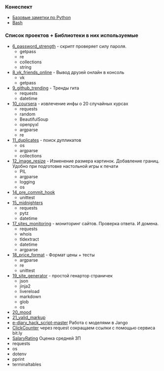 ### Конеспект
- [Базовые заметки по Python](theory.md)
- [Bash](https://gist.github.com/AntonGorynya/9af314c1110744ed8054dfffe76ee4ff)
### Список проектов + Библиотеки в них используемые
- [6_password_strength](6_password_strength/README.md) - скрипт проверяет силу пароля.
    - getpass
    - re
    - collections 
    - string 
- [8_vk_friends_online](8_vk_friends_online/README.md) - Вывод друзей онлайн в консоль
  - vk
  - getpass
- [9_github_trending](9_github_trending/README.md) - Тренды гита
  - requests
  - datetime 
- [10_coursera](10_coursera/README.md) - извлечение инфы о 20 случайных курсах
  - requests
  - random
  - BeautifulSoup
  - openpyxl 
  - argparse
  - re
- [11_duplicates](11_duplicates/README.md) - поиск дупликатов
  - os
  - argparse
  - collections
- [12_image_resize](12_image_resize/README.md) - Изменение размера картинок. Добавление границ. Удобно при подготовке настольной игры к печати
  - PIL
  - argparse
  - logging
  - os
- [14_pre_commit_hook](14_pre_commit_hook/README.md) 
  - unittest
- [15_midnighters](15_midnighters/README.md) 
  - requests
  - pytz
  - datetime
- [17_sites_monitoring](17_sites_monitoring/README.md) - мониторинг сайтов. Проверка ответа. И домена.
  - requests
  - whois
  - tldextract
  - datetime 
  - argparse
 - [18_price_format](18_price_format/README.md) - Формат цены + тесты
   - argparse  
   - re
   - unittest
 - [19_site_generator](19_site_generator/README.md) - простой генартор страничек
   - json
   - jinja2 
   - livereload 
   - markdown
   - glob
   - os
 - [20_mood](20_mood/README.md)
 - [21_valid_markup](21_valid_markup/README.md)
 - [e-diary_hack_script-master](e-diary_hack_script-master/README.md) Работа с моделями в Jango
 - [ClickCounter](ClickCounter/README.md) через request сокращаем ссылки с помощью сервиса bit.ly
 - [SalaryRating](salary_rating/README.md) Оценка средней ЗП
  - requests
  - os
  - dotenv
  - pprint
  - terminaltables

